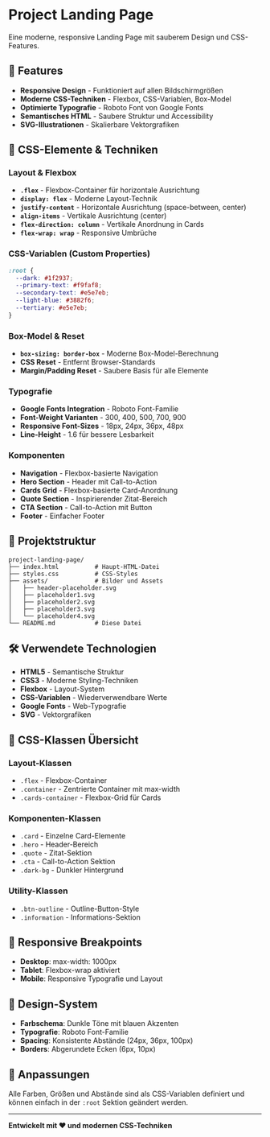 # Project Landing Page

Eine moderne, responsive Landing Page mit sauberem Design und CSS-Features.

## 🚀 Features

- **Responsive Design** - Funktioniert auf allen Bildschirmgrößen
- **Moderne CSS-Techniken** - Flexbox, CSS-Variablen, Box-Model
- **Optimierte Typografie** - Roboto Font von Google Fonts
- **Semantisches HTML** - Saubere Struktur und Accessibility
- **SVG-Illustrationen** - Skalierbare Vektorgrafiken

## 🎨 CSS-Elemente & Techniken

### Layout & Flexbox

- **`.flex`** - Flexbox-Container für horizontale Ausrichtung
- **`display: flex`** - Moderne Layout-Technik
- **`justify-content`** - Horizontale Ausrichtung (space-between, center)
- **`align-items`** - Vertikale Ausrichtung (center)
- **`flex-direction: column`** - Vertikale Anordnung in Cards
- **`flex-wrap: wrap`** - Responsive Umbrüche

### CSS-Variablen (Custom Properties)

```css
:root {
  --dark: #1f2937;
  --primary-text: #f9faf8;
  --secondary-text: #e5e7eb;
  --light-blue: #3882f6;
  --tertiary: #e5e7eb;
}
```

### Box-Model & Reset

- **`box-sizing: border-box`** - Moderne Box-Model-Berechnung
- **CSS Reset** - Entfernt Browser-Standards
- **Margin/Padding Reset** - Saubere Basis für alle Elemente

### Typografie

- **Google Fonts Integration** - Roboto Font-Familie
- **Font-Weight Varianten** - 300, 400, 500, 700, 900
- **Responsive Font-Sizes** - 18px, 24px, 36px, 48px
- **Line-Height** - 1.6 für bessere Lesbarkeit

### Komponenten

- **Navigation** - Flexbox-basierte Navigation
- **Hero Section** - Header mit Call-to-Action
- **Cards Grid** - Flexbox-basierte Card-Anordnung
- **Quote Section** - Inspirierender Zitat-Bereich
- **CTA Section** - Call-to-Action mit Button
- **Footer** - Einfacher Footer

## 📁 Projektstruktur

```
project-landing-page/
├── index.html          # Haupt-HTML-Datei
├── styles.css          # CSS-Styles
├── assets/             # Bilder und Assets
│   ├── header-placeholder.svg
│   ├── placeholder1.svg
│   ├── placeholder2.svg
│   ├── placeholder3.svg
│   └── placeholder4.svg
└── README.md           # Diese Datei
```

## 🛠️ Verwendete Technologien

- **HTML5** - Semantische Struktur
- **CSS3** - Moderne Styling-Techniken
- **Flexbox** - Layout-System
- **CSS-Variablen** - Wiederverwendbare Werte
- **Google Fonts** - Web-Typografie
- **SVG** - Vektorgrafiken

## 🎯 CSS-Klassen Übersicht

### Layout-Klassen

- `.flex` - Flexbox-Container
- `.container` - Zentrierte Container mit max-width
- `.cards-container` - Flexbox-Grid für Cards

### Komponenten-Klassen

- `.card` - Einzelne Card-Elemente
- `.hero` - Header-Bereich
- `.quote` - Zitat-Sektion
- `.cta` - Call-to-Action Sektion
- `.dark-bg` - Dunkler Hintergrund

### Utility-Klassen

- `.btn-outline` - Outline-Button-Style
- `.information` - Informations-Sektion

## 📱 Responsive Breakpoints

- **Desktop**: max-width: 1000px
- **Tablet**: Flexbox-wrap aktiviert
- **Mobile**: Responsive Typografie und Layout

## 🎨 Design-System

- **Farbschema**: Dunkle Töne mit blauen Akzenten
- **Typografie**: Roboto Font-Familie
- **Spacing**: Konsistente Abstände (24px, 36px, 100px)
- **Borders**: Abgerundete Ecken (6px, 10px)

## 🔧 Anpassungen

Alle Farben, Größen und Abstände sind als CSS-Variablen definiert und können einfach in der `:root` Sektion geändert werden.

---

**Entwickelt mit ❤️ und modernen CSS-Techniken**
